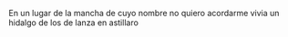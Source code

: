 En un lugar de la mancha de cuyo nombre no quiero acordarme
vivia un hidalgo de los de lanza en astillaro